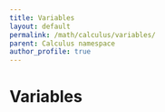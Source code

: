 ```yaml
---
title: Variables
layout: default
permalink: /math/calculus/variables/
parent: Calculus namespace
author_profile: true
---
```


# Variables